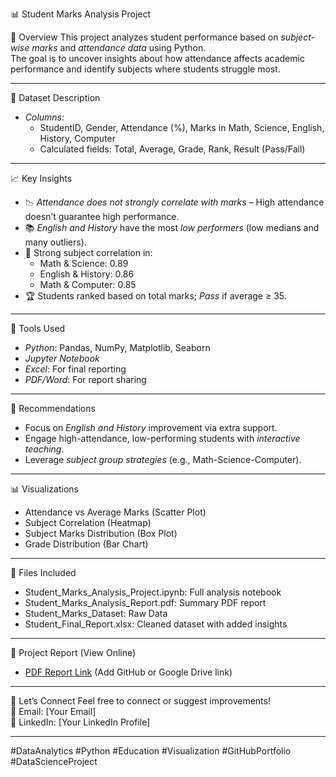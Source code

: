 📊 Student Marks Analysis Project

📝 Overview
This project analyzes student performance based on *subject-wise marks* and *attendance data* using Python.  
The goal is to uncover insights about how attendance affects academic performance and identify subjects where students struggle most.

---

📂 Dataset Description
- *Columns*:  
  - StudentID, Gender, Attendance (%), Marks in Math, Science, English, History, Computer
  - Calculated fields: Total, Average, Grade, Rank, Result (Pass/Fail)

---

📈 Key Insights
- 📉 *Attendance does not strongly correlate with marks* – High attendance doesn’t guarantee high performance.
- 📚 *English and History* have the most *low performers* (low medians and many outliers).
- 🔗 Strong subject correlation in:
  - Math & Science: 0.89  
  - English & History: 0.86  
  - Math & Computer: 0.85  
- 🏆 Students ranked based on total marks; *Pass* if average ≥ 35.

---

🔧 Tools Used
- *Python*: Pandas, NumPy, Matplotlib, Seaborn
- *Jupyter Notebook*
- *Excel*: For final reporting
- *PDF/Word*: For report sharing

---

📌 Recommendations
- Focus on *English and History* improvement via extra support.
- Engage high-attendance, low-performing students with *interactive teaching*.
- Leverage *subject group strategies* (e.g., Math-Science-Computer).

---

📊 Visualizations
- Attendance vs Average Marks (Scatter Plot)
- Subject Correlation (Heatmap)
- Subject Marks Distribution (Box Plot)
- Grade Distribution (Bar Chart)

---

📁 Files Included
- Student_Marks_Analysis_Project.ipynb: Full analysis notebook
- Student_Marks_Analysis_Report.pdf: Summary PDF report
- Student_Marks_Dataset: Raw Data
- Student_Final_Report.xlsx: Cleaned dataset with added insights

---

🔗 Project Report (View Online)
- [PDF Report Link](#) (Add GitHub or Google Drive link)

---

🙌 Let’s Connect
Feel free to connect or suggest improvements!  
📧 Email: [Your Email]  
💼 LinkedIn: [Your LinkedIn Profile]

---

#DataAnalytics #Python #Education #Visualization #GitHubPortfolio #DataScienceProject
